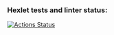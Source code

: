 ### Hexlet tests and linter status:
[![Actions Status](https://github.com/BeMyHoney-ru/frontend-project-46/actions/workflows/hexlet-check.yml/badge.svg)](https://github.com/BeMyHoney-ru/frontend-project-46/actions)